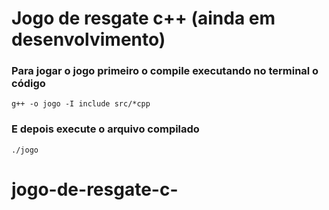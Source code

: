 # Jogo de resgate c++ (ainda em desenvolvimento)
### Para jogar o jogo primeiro o compile executando no terminal o código
```shell
g++ -o jogo -I include src/*cpp
```

### E depois execute o arquivo compilado
```shell
./jogo
```
# jogo-de-resgate-c-
